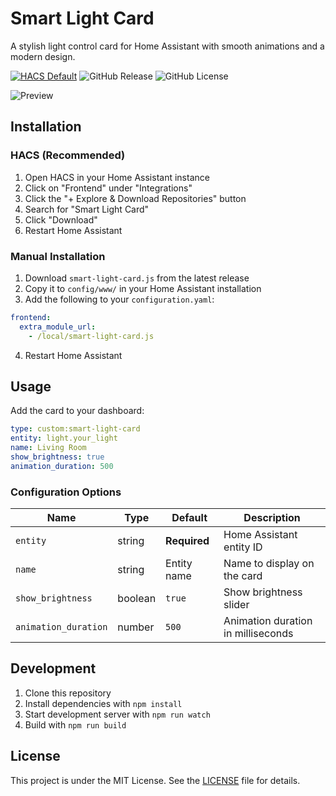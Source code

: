 # Smart Light Card

A stylish light control card for Home Assistant with smooth animations and a modern design.

[![HACS Default][hacs-shield]][hacs]
![GitHub Release](https://img.shields.io/github/v/release/Sr-0w/Better-Cards)
![GitHub License](https://img.shields.io/github/license/Sr-0w/Better-Cards)

![Preview](preview.gif)

## Installation

### HACS (Recommended)

1. Open HACS in your Home Assistant instance
2. Click on "Frontend" under "Integrations"
3. Click the "+ Explore & Download Repositories" button
4. Search for "Smart Light Card"
5. Click "Download"
6. Restart Home Assistant

### Manual Installation

1. Download `smart-light-card.js` from the latest release
2. Copy it to `config/www/` in your Home Assistant installation
3. Add the following to your `configuration.yaml`:

```yaml
frontend:
  extra_module_url:
    - /local/smart-light-card.js
```

4. Restart Home Assistant

## Usage

Add the card to your dashboard:

```yaml
type: custom:smart-light-card
entity: light.your_light
name: Living Room
show_brightness: true
animation_duration: 500
```

### Configuration Options

| Name | Type | Default | Description |
|------|------|---------|-------------|
| `entity` | string | **Required** | Home Assistant entity ID |
| `name` | string | Entity name | Name to display on the card |
| `show_brightness` | boolean | `true` | Show brightness slider |
| `animation_duration` | number | `500` | Animation duration in milliseconds |

## Development

1. Clone this repository
2. Install dependencies with `npm install`
3. Start development server with `npm run watch`
4. Build with `npm run build`

## License

This project is under the MIT License. See the [LICENSE](LICENSE) file for details.

[hacs-shield]: https://img.shields.io/badge/HACS-Default-orange.svg
[hacs]: https://github.com/hacs/integration
[releases-shield]: https://img.shields.io/github/release/yourusername/smart-light-card.svg
[releases]: https://github.com/yourusername/smart-light-card/releases
[license-shield]: https://img.shields.io/github/license/yourusername/smart-light-card.svg
